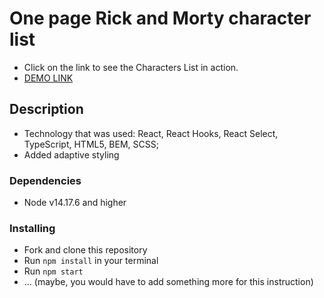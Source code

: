 # One page Rick and Morty character list
- Click on the link to see the Characters List in action.
- [DEMO LINK](https://serhiikirik.github.io/my-converter/)

## Description
- Technology that was used: React, React Hooks, React Select, TypeScript, HTML5, BEM, SCSS;
- Added adaptive styling


### Dependencies
* Node v14.17.6 and higher


### Installing
* Fork and clone this repository
* Run `npm install` in your terminal
* Run `npm start`
* ... (maybe, you would have to add something more for this instruction)
